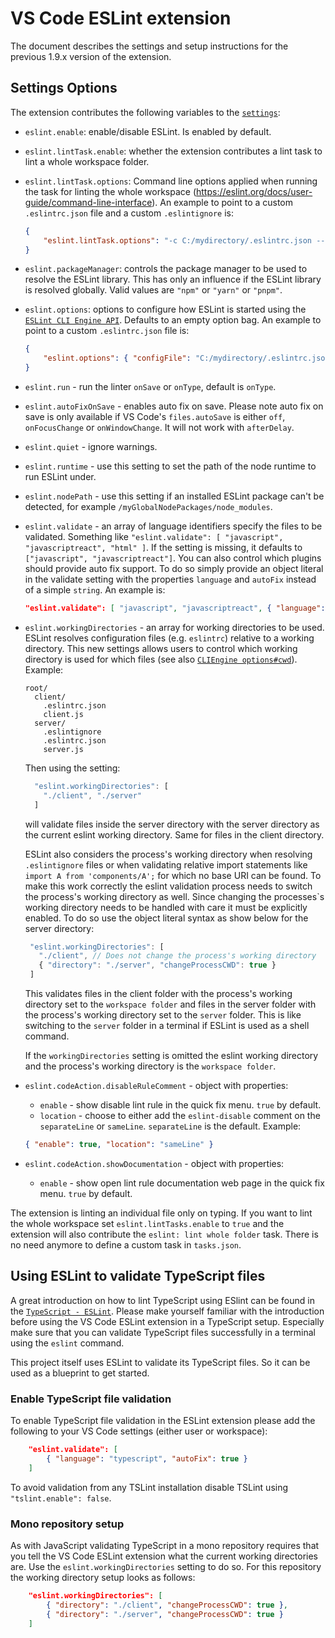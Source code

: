 # VS Code ESLint extension

The document describes the settings and setup instructions for the previous
1.9.x version of the extension.

## Settings Options

The extension contributes the following variables to the
[`settings`](https://code.visualstudio.com/docs/customization/userandworkspace):

- `eslint.enable`: enable/disable ESLint. Is enabled by default.
- `eslint.lintTask.enable`: whether the extension contributes a lint task to
  lint a whole workspace folder.
- `eslint.lintTask.options`: Command line options applied when running the task
  for linting the whole workspace
  (https://eslint.org/docs/user-guide/command-line-interface). An example to
  point to a custom `.eslintrc.json` file and a custom `.eslintignore` is:
    ```json
    {
    	"eslint.lintTask.options": "-c C:/mydirectory/.eslintrc.json --ignore-path C:/mydirectory/.eslintignore ."
    }
    ```
- `eslint.packageManager`: controls the package manager to be used to resolve
  the ESLint library. This has only an influence if the ESLint library is
  resolved globally. Valid values are `"npm"` or `"yarn"` or `"pnpm"`.
- `eslint.options`: options to configure how ESLint is started using the
  [`ESLint CLI Engine API`](HTTP://eslint.org/docs/developer-guide/nodejs-api#cliengine).
  Defaults to an empty option bag. An example to point to a custom
  `.eslintrc.json` file is:
    ```json
    {
    	"eslint.options": { "configFile": "C:/mydirectory/.eslintrc.json" }
    }
    ```
- `eslint.run` - run the linter `onSave` or `onType`, default is `onType`.
- `eslint.autoFixOnSave` - enables auto fix on save. Please note auto fix on
  save is only available if VS Code's `files.autoSave` is either `off`,
  `onFocusChange` or `onWindowChange`. It will not work with `afterDelay`.
- `eslint.quiet` - ignore warnings.
- `eslint.runtime` - use this setting to set the path of the node runtime to run
  ESLint under.
- `eslint.nodePath` - use this setting if an installed ESLint package can't be
  detected, for example `/myGlobalNodePackages/node_modules`.
- `eslint.validate` - an array of language identifiers specify the files to be
  validated. Something like
  `"eslint.validate": [ "javascript", "javascriptreact", "html" ]`. If the
  setting is missing, it defaults to `["javascript", "javascriptreact"]`. You
  can also control which plugins should provide auto fix support. To do so
  simply provide an object literal in the validate setting with the properties
  `language` and `autoFix` instead of a simple `string`. An example is:

    ```json
    "eslint.validate": [ "javascript", "javascriptreact", { "language": "html", "autoFix": true } ]
    ```

- `eslint.workingDirectories` - an array for working directories to be used.
  ESLint resolves configuration files (e.g. `eslintrc`) relative to a working
  directory. This new settings allows users to control which working directory
  is used for which files (see also
  [`CLIEngine options#cwd`](https://eslint.org/docs/developer-guide/nodejs-api#cliengine)).
  Example:

    ```
    root/
      client/
        .eslintrc.json
        client.js
      server/
        .eslintignore
        .eslintrc.json
        server.js
    ```

    Then using the setting:

    ```javascript
      "eslint.workingDirectories": [
        "./client", "./server"
      ]
    ```

    will validate files inside the server directory with the server directory as
    the current eslint working directory. Same for files in the client
    directory.

    ESLint also considers the process's working directory when resolving
    `.eslintignore` files or when validating relative import statements like
    `import A from 'components/A';` for which no base URI can be found. To make
    this work correctly the eslint validation process needs to switch the
    process's working directory as well. Since changing the processes`s working
    directory needs to be handled with care it must be explicitly enabled. To do
    so use the object literal syntax as show below for the server directory:

    ```javascript
     "eslint.workingDirectories": [
       "./client", // Does not change the process's working directory
       { "directory": "./server", "changeProcessCWD": true }
     ]
    ```

    This validates files in the client folder with the process's working
    directory set to the `workspace folder` and files in the server folder with
    the process's working directory set to the `server` folder. This is like
    switching to the `server` folder in a terminal if ESLint is used as a shell
    command.

    If the `workingDirectories` setting is omitted the eslint working directory
    and the process's working directory is the `workspace folder`.

- `eslint.codeAction.disableRuleComment` - object with properties:
    - `enable` - show disable lint rule in the quick fix menu. `true` by
      default.
    - `location` - choose to either add the `eslint-disable` comment on the
      `separateLine` or `sameLine`. `separateLine` is the default. Example:
    ```json
    { "enable": true, "location": "sameLine" }
    ```
- `eslint.codeAction.showDocumentation` - object with properties:
    - `enable` - show open lint rule documentation web page in the quick fix
      menu. `true` by default.

The extension is linting an individual file only on typing. If you want to lint
the whole workspace set `eslint.lintTasks.enable` to `true` and the extension
will also contribute the `eslint: lint whole folder` task. There is no need
anymore to define a custom task in `tasks.json`.

## Using ESLint to validate TypeScript files

A great introduction on how to lint TypeScript using ESlint can be found in the
[`TypeScript - ESLint`](https://github.com/typescript-eslint/typescript-eslint).
Please make yourself familiar with the introduction before using the VS Code
ESLint extension in a TypeScript setup. Especially make sure that you can
validate TypeScript files successfully in a terminal using the `eslint` command.

This project itself uses ESLint to validate its TypeScript files. So it can be
used as a blueprint to get started.

### Enable TypeScript file validation

To enable TypeScript file validation in the ESLint extension please add the
following to your VS Code settings (either user or workspace):

```json
	"eslint.validate": [
		{ "language": "typescript", "autoFix": true }
	]
```

To avoid validation from any TSLint installation disable TSLint using
`"tslint.enable": false`.

### Mono repository setup

As with JavaScript validating TypeScript in a mono repository requires that you
tell the VS Code ESLint extension what the current working directories are. Use
the `eslint.workingDirectories` setting to do so. For this repository the
working directory setup looks as follows:

```json
	"eslint.workingDirectories": [
		{ "directory": "./client", "changeProcessCWD": true },
		{ "directory": "./server", "changeProcessCWD": true }
	]
```
